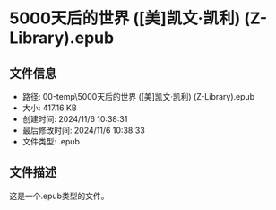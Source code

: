 ﻿# 5000天后的世界 ([美]凯文·凯利) (Z-Library).epub

## 文件信息
- 路径: 00-temp\5000天后的世界 ([美]凯文·凯利) (Z-Library).epub
- 大小: 417.16 KB
- 创建时间: 2024/11/6 10:38:31
- 最后修改时间: 2024/11/6 10:38:33
- 文件类型: .epub

## 文件描述
这是一个.epub类型的文件。

